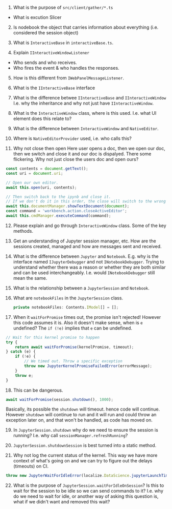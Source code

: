 1. What is the purpose of `src/client/gather/*.ts`

-   What is excution Slicer

2. Is nodebook the object that carries information about everything (i.e. considered the session object)

3. What is `InteractiveBase` in `interactiveBase.ts`.
4. Explain `IInteractiveWindowListener`

-   Who sends and who receives.
-   Who fires the event & who handles the responses.

5. How is this different from `IWebPanelMessageListener`.

6. What is the `IInteractiveBase` interface
7. What is the difference betwee `IInteractiveBase` and `IInteractiveWindow`
   I.e. why the inheritance and why not just have `IInteractiveWindow`.

8. What is the `InteractiveWindow` class, where is this used. I.e. what UI element does this relate to?
9. What is the difference between `InteractiveWindow` and `NativeEditor`.
10. Where is `NativeEditorProvider` used, i.e. who calls this?

11. Why not close then open
    Here user opens a doc, then we open our doc, then we switch and close it and our doc is dispalyed. There some flickering.
    Why not just close the users doc and open ours?

```typescript
const contents = document.getText();
const uri = document.uri;

// Open our own editor.
await this.open(uri, contents);

// Then switch back to the ipynb and close it.
// If we don't do it in this order, the close will switch to the wrong item
await this.documentManager.showTextDocument(document);
const command = 'workbench.action.closeActiveEditor';
await this.cmdManager.executeCommand(command);
```

12. Please explain and go through `InteractiveWindow` class.
    Some of the key methods.

13. Get an understanding of Jupyter session manager, etc.
    How are the sessions created, managed and how are messages sent and received.

14. What is the difference between `Jupyter` and `Notebook`.
    E.g. why is the interface named `IJupyterDebugger` and not `INotebookDebugger`.
    Trying to understand whether there was a reason or whether they are both similar and can be used interchangeably. I.e. would `INotebookDebugger` still mean the same.

15. What is the relationship between a `JupyterSession` and `Notebook`.
16. What are `notebookFiles` in the `JupyterSession` class.
    ```typescript
    private notebookFiles: Contents.IModel[] = [];
    ```
17. When it `waitForPromise` times out, the promise isn't rejected!
    However this code assumes it is.
    Also it doesn't make sense, when is `e` undefined?
    The `if (!e)` implies that `e` can be undefined.

```typescript
// Wait for this kernel promise to happen
try {
    return await waitForPromise(kernelPromise, timeout);
} catch (e) {
    if (!e) {
        // We timed out. Throw a specific exception
        throw new JupyterKernelPromiseFailedError(errorMessage);
    }
    throw e;
}
```

18. This can be dangerous.

```typescript
await waitForPromise(session.shutdown(), 1000);
```

Basically, its possible the `shutdown` will timeout. hence code will continue.
However `shutdown` will continue to run and it will run and could throw an exception later on, and that won't be handled, as code has moved on.

19. In `JupyterSession.shutdown` why do we need to ensure the session is running?
    I.e. why call `sessionManager.refreshRunning`?

20. `JupyterSession.shutdownSession` is best turned into a static method.

21. Why not log the current status of the kernel. This way we have more context of what's going on and we can try to figure out the delays (timeouts) on CI.

```typescript
throw new JupyterWaitForIdleError(localize.DataScience.jupyterLaunchTimedOut());
```

22. What is the purpose of `JupyterSession.waitForIdleOnSession`?
    Is this to wait for the session to be idle so we can send commands to it?
    I.e. why do we need to wait for idle, or another way of asking this question is, what if we didn't want and removed this wait?
